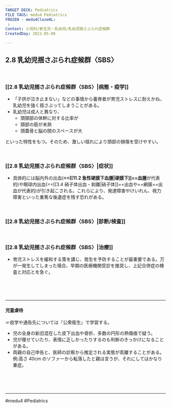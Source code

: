 ```yaml
---
TARGET DECK: Pediatrics
FILE TAGS: medu4 Pediatrics
FROZEN - medu4ClozeHL:
 : 
Context: 小児科/新生児・乳幼児/乳幼児揺さぶられ症候群
CreatedDay: 2021-05-08

---
```


## 2.8 乳幼児揺さぶられ症候群〈SBS〉

<br>

### [[2.8 乳幼児揺さぶられ症候群〈SBS〉|病態・疫学]]
* 「子供が泣き止まない」などの事情から養育者が育児ストレスに耐えかね、乳幼児を強く揺さぶってしまうことがある。
* 乳幼児は成人と異なり、
	* 頭頸部の体幹に対する比率が
	* 頸部の筋が未熟
	* 頭蓋骨と脳の間のスペースが大

といった特性をもつ。そのため、激しい揺れにより頭部の損傷を受けやすい。


<br>

### [[2.8 乳幼児揺さぶられ症候群〈SBS〉|症状]]
* 具体的には脳内外の出血(**==[[11.2 急性硬膜下血腫|硬膜下]]==血腫**が代表的)や眼球内出血(==[[3.4 硝子体出血・剥離|硝子体]]==出血や==網膜==出血が代表的)が引き起こされる。これらにより、発達障害やけいれん、視力障害といった重篤な後遺症を残す恐れがある。
<!--ID: 1620445655752-->




<br>

### [[2.8 乳幼児揺さぶられ症候群〈SBS〉|診断/検査]]

 

<br>

### [[2.8 乳幼児揺さぶられ症候群〈SBS〉|治療]]
* 育児ストレスを緩和する策を講じ、発生を予防することが最重要である。万が一発生してしまった場合、早期の医療機関受診を推奨し、上記合併症の検査と対応とを急ぐ。


<br><br><br>

---

#### 児童虐待 
☞疫学や通告先については『公衆衛生』で学習する。 
* 児の全身の新旧混在した皮下出血や骨折、多数の円形の熱傷痕で疑う。 
* 児が痩せていたり、表情に乏しかったりするのも判断のきっかけになることがある。 
* 両親の自己申告と、医師の診察から推定される実態が乖離することがある。  
例:高さ 40cm のソファーから転落したと親は言うが、それにしてはかなり重症。



<br><br><br>

---

#medu4 #Pediatrics
